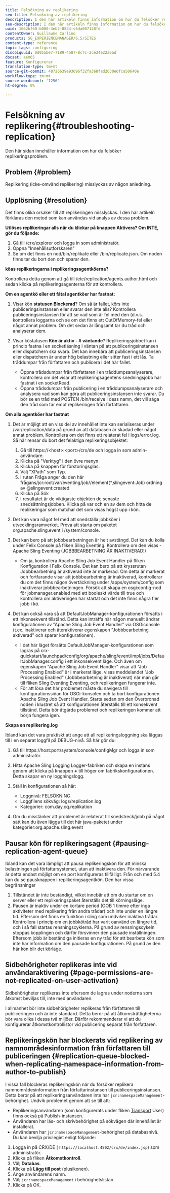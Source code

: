 ```yaml
---
title: Felsökning av replikering
seo-title: Felsökning av replikering
description: I den här artikeln finns information om hur du felsöker replikeringsproblem.
seo-description: I den här artikeln finns information om hur du felsöker replikeringsproblem.
uuid: 1662bf60-b000-4eb2-8834-c6da607128fe
contentOwner: Guillaume Carlino
products: SG_EXPERIENCEMANAGER/6.5/SITES
content-type: reference
topic-tags: configuring
discoiquuid: 0d055be7-7189-4587-8c7c-2ce34e22a6ad
docset: aem65
feature: Konfigurerar
translation-type: tm+mt
source-git-commit: 48726639e93696f32fa368fad2630e6fca50640e
workflow-type: tm+mt
source-wordcount: '1256'
ht-degree: 0%

---
```



# Felsökning av replikering{#troubleshooting-replication}

Den här sidan innehåller information om hur du felsöker replikeringsproblem.

## Problem {#problem}

Replikering (icke-omvänd replikering) misslyckas av någon anledning.

## Upplösning {#resolution}

Det finns olika orsaker till att replikeringen misslyckas. I den här artikeln förklaras den metod som kan användas vid analys av dessa problem.

**Utlöses replikeringar alls när du klickar på knappen Aktivera? Om INTE, gör du följande:**

1. Gå till /crx/explorer och logga in som administratör.
1. Öppna &quot;Innehållsutforskaren&quot;
1. Se om det finns en nod/bin/replikate eller /bin/replicate.json. Om noden finns tar du bort den och sparar den.

**köas replikeringarna i replikeringsagentköerna?**

Kontrollera detta genom att gå till /etc/replication/agents.author.html och sedan klicka på replikeringsagenterna för att kontrollera.

**Om en agentkö eller ett fåtal agentköer har fastnat:**

1. Visar kön **statusen Blockerad**? Om så är fallet, körs inte publiceringsinstansen eller svarar den inte alls? Kontrollera publiceringsinstansen för att se vad som är fel med den (d.v.s. kontrollera loggarna och se om det finns ett OutOfMemory-fel eller något annat problem. Om det sedan är långsamt tar du tråd och analyserar dem.
1. Visar köstatusen **Kön är aktiv - # väntande**? Replikeringsjobbet kan i princip fastna i en socketläsning i väntan på att publiceringsinstansen eller dispatchern ska svara. Det kan innebära att publiceringsinstansen eller dispatchern är under hög belastning eller sitter fast i ett lås. Ta tråddumpar från författaren och publicera i det här fallet.

   * Öppna trådsdumpar från författaren i en tråddumpsanalyserare, kontrollera om det visar att replikeringsagentens snedningsjobb har fastnat i en socketRead.
   * Öppna trådsdumpar från publicering i en tråddumpsanalyserare och analysera vad som kan göra att publiceringsinstansen inte svarar. Du bör se en tråd med POSTEN /bin/receive i dess namn, det vill säga den tråd som tar emot replikeringen från författaren.

**Om alla agentköer har fastnat**

1. Det är möjligt att en viss del av innehållet inte kan serialiseras under /var/replication/data på grund av att databasen är skadad eller något annat problem. Kontrollera om det finns ett relaterat fel i logs/error.log. Så här rensar du bort det felaktiga replikeringsobjektet:

   1. Gå till https://&lt;host>:&lt;port>/crx/de och logga in som admin-användare.
   1. Klicka på &quot;Verktyg&quot; i den övre menyn.
   1. Klicka på knappen för förstoringsglas.
   1. Välj &quot;XPath&quot; som Typ.
   1. I rutan Fråga anger du den här frågans/jcr:root/var/eventing/job//element(*,slingevent:Job) ordning av @slingevent:created
   1. Klicka på Sök
   1. I resultatet är de viktigaste objekten de senaste snedsättningsjobben. Klicka på var och en av dem och hitta de replikeringar som matchar det som visas högst upp i kön.

1. Det kan vara något fel med att snedställa jobbköer i utvecklingsramverket. Prova att starta om paketet org.apache.sling.event i /system/console.
1. Det kan bero på att jobbbearbetningen är helt avstängd. Det kan du kolla under Felix Console på fliken Sling Eventing. Kontrollera om den visas - Apache Sling Eventing (JOBBBEARBETNING ÄR INAKTIVERAD!)

   * Om ja, kontrollera Apache Sling Job Event Handler på fliken Konfiguration i Felix Console. Det kan bero på att kryssrutan Jobbbearbetning är aktiverad inte är markerad. Om detta är markerat och fortfarande visar att jobbbearbetning är inaktiverad, kontrollerar du om det finns någon övertäckning under /apps/system/config som inaktiverar jobbbearbetningen. Försök att skapa en osgi:config-nod för jobmanager.enabled med ett booleskt värde till true och kontrollera om aktiveringen har startat och det inte finns några fler jobb i kö.

1. Det kan också vara så att DefaultJobManager-konfigurationen försätts i ett inkonsekvent tillstånd. Detta kan inträffa när någon manuellt ändrar konfigurationen av &quot;Apache Sling Job Event Handler&quot; via OSGiconsole (t.ex. inaktiverar och återaktiverar egenskapen &quot;Jobbbearbetning aktiverad&quot; och sparar konfigurationen).

   * I det här läget försätts DefaultJobManager-konfigurationen som lagras på crx-quickstart/launchpad/config/org/apache/sling/event/impl/jobs/DefaultJobManager.config i ett inkonsekvent läge. Och även om egenskapen &quot;Apache Sling Job Event Handler&quot; visar att &quot;Job Processing Enabled&quot; är i markerat läge, visas meddelandet &quot;Job Processing Enabled&quot; (Jobbbearbetning är inaktiverat) när man går till fliken Sling Eventing Eventing, och replikeringen fungerar inte.
   * För att lösa det här problemet måste du navigera till konfigurationssidan för OSGi-konsolen och ta bort konfigurationen Apache Sling Job Event Handler. Starta sedan om den Överordnad noden i klustret så att konfigurationen återställs till ett konsekvent tillstånd. Detta bör åtgärda problemet och replikeringen kommer att börja fungera igen.

**Skapa en replikering.log**

Ibland kan det vara praktiskt att ange att all replikeringsloggning ska läggas till i en separat loggfil på DEBUG-nivå. Så här gör du:

1. Gå till https://host:port/system/console/configMgr och logga in som administratör.
1. Hitta Apache Sling Logging Logger-fabriken och skapa en instans genom att klicka på knappen **+** till höger om fabrikskonfigurationen. Detta skapar en ny loggningslogg.
1. Ställ in konfigurationen så här:

   * Loggnivå: FELSÖKNING
   * Loggfilens sökväg: logs/replication.log
   * Kategorier: com.day.cq.replikation

1. Om du misstänker att problemet är relaterat till snedstreck/jobb på något sätt kan du även lägga till det här java-paketet under kategorier:org.apache.sling.event

## Pausar kön för replikeringsagent {#pausing-replication-agent-queue}

Ibland kan det vara lämpligt att pausa replikeringskön för att minska belastningen på författarsystemet, utan att inaktivera den. För närvarande är detta endast möjligt om en port konfigureras tillfälligt. Från och med 5.4 kan du se pausknappen i replikeringsagentkön. Den har vissa begränsningar

1. Tillståndet är inte beständigt, vilket innebär att om du startar om en server eller ett replikeringspaket återställs det till körningsläge.
1. Pausen är inaktiv under en kortare period (OOB 1 timme efter inga aktiviteter med replikering från andra trådar) och inte under en längre tid. Eftersom det finns en funktion i sling som undviker inaktiva trådar. Kontrollera i princip om en jobbkötråd har varit oanvänd en längre tid, och i så fall startas rensningscyklerna. På grund av rensningscykeln stoppas kopplingen och därför försvinner den pausade inställningen. Eftersom jobb är beständiga initieras en ny tråd för att bearbeta kön som inte har information om den pausade konfigurationen. På grund av den här kön blir det körläge.

## Sidbehörigheter replikeras inte vid användaraktivering {#page-permissions-are-not-replicated-on-user-activation}

Sidbehörigheter replikeras inte eftersom de lagras under noderna som åtkomst beviljas till, inte med användaren.

I allmänhet bör inte sidbehörigheter replikeras från författaren till publiceringen och är inte standard. Detta beror på att åtkomsträttigheterna bör vara olika i dessa två miljöer. Därför rekommenderar vi att du konfigurerar åtkomstkontrollistor vid publicering separat från författaren.

## Replikeringskön har blockerats vid replikering av namnområdesinformation från författaren till publiceringen {#replication-queue-blocked-when-replicating-namespace-information-from-author-to-publish}

I vissa fall blockeras replikeringskön när du försöker replikera namnområdesinformation från författarinstansen till publiceringsinstansen. Detta beror på att replikeringsanvändaren inte har `jcr:namespaceManagement`-behörighet. Undvik problemet genom att se till att:

* Replikeringsanvändaren (som konfigurerats under fliken [Transport](/help/sites-deploying/replication.md#replication-agents-configuration-parameters) User) finns också på Publish-instansen.
* Användaren har läs- och skrivbehörighet på sökvägen där innehållet är installerat.
* Användaren har `jcr:namespaceManagement`-behörighet på databasnivå. Du kan bevilja privilegiet enligt följande:

1. Logga in på CRX/DE ( `https://localhost:4502/crx/de/index.jsp`) som administratör.
1. Klicka på fliken **Åtkomstkontroll**.
1. Välj **Databas**.
1. Klicka på **Lägg till post** (plusikonen).
1. Ange användarens namn.
1. Välj `jcr:namespaceManagement` i behörighetslistan.
1. Klicka på OK.

